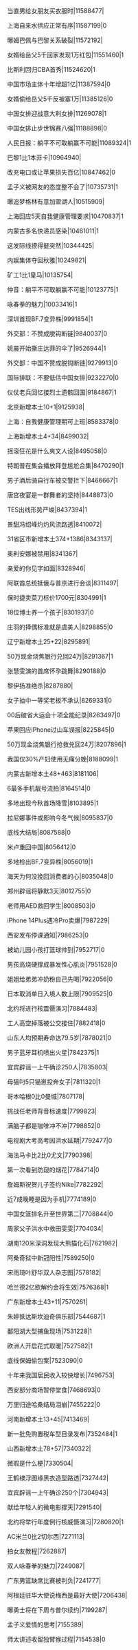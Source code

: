 当直男给女朋友买衣服时|11588477|

上海自来水供应正常有序|11587199|0

曝姆巴佩与巴黎关系破裂|11572192|

女婿给岳父5千回家发现1万红包|11551460|1

比斯利回归CBA首秀|11524620|1

中国市场主体十年增超1亿|11387594|0

女婿偷给岳父5千反被塞1万|11385126|0

中国女排迎战意大利女排|11269078|1

中国女排止步世锦赛八强|11188898|0

人民日报：躺平不可取躺赢不可能|11089324|1

巴黎1比1本菲卡|10964940|

改充电口或让苹果损失百亿|10847462|0

孟子义被网友的态度整不会了|10735731|1

曝追梦格林有意加盟湖人|10515909|

上海回应5天自我健康管理要求|10470837|1

内蒙古多名快递员感染|10461011|1

这发际线撩得挺突然|10344425|

内娱集体夺回秋雅|10249821|

矿工1比1皇马|10135754|

仲音：躺平不可取躺赢不可能|10123775|1

咏春拳的魅力|10033416|1

深圳首现BF.7变异株|9991854|1

外交部：不赞成脱钩断链|9840037|0

姚晨开始撕庄达菲的伞了|9526944|1

外交部：中国不赞成脱钩断链|9279913|0

国际排联：不要低估中国女排|9232270|0

仪仗老兵回忆接烈士遗骸回国|9184867|1

北京新增本土10+1|9125938|

上海：自我健康管理期可上班|8583378|0

上海新增本土4+34|8499032|

摇滚狂花是什么爽文人设|8495058|0

特朗普在集会播放拜登尴尬合集|8470290|1

男子酒后骑自行车被交警拦下|8466667|1

唐宫夜宴是一群舞者的坚持|8448873|0

TES出线形势严峻|8437394|1

景甜冯绍峰灼灼风流路透|8410072|

31省区市新增本土374+1386|8343137|

奥利安娜被禁用|8341367|

亲爱的你见字如面|8328946|

阿联酋总统抵俄与普京进行会谈|8311497|

保时捷卖菜刀标价1700元|8304991|1

18位博士养一个孩子|8301937|0

庄羽的择偶标准就是虞美人|8298855|0

辽宁新增本土25+22|8295891|

50万现金烧焦银行兑回24万|8291367|1

张慧雯演的首席怀孕跳舞|8290188|0

黎伊扬准绝杀|8287880|

女子抽中一等奖老板不承认|8269331|0

00后破省大运会十项全能纪录|8263497|0

苹果回应iPhone过山车误报|8225845|0

50万现金烧焦银行抢救兑回24万|8207896|1

我国仅30%产妇使用无痛分娩|8188099|1

内蒙古新增本土48+463|8181106|

6最多手机靓号流拍|8164514|0

多地出现今秋首场降雪|8103895|1

拉尼娜事件或影响今冬气候|8095837|0

底线大结局|8087588|0

米卢重回中国|8056412|0

多地检出BF.7变异株|8056019|1

海天为何没挽回消费者的心|8035048|0

郑州辟谣将静默3天|8012755|0

老师用AED救回学生|8008503|0

iPhone 14Plus遇冷Pro卖爆|7987229|

西安发布停课通知|7986253|0

被幼儿园小孩打篮球帅到|7952717|0

男孩高烧硬撑成暴发性心肌炎|7951528|0

姐姐给弟弟冲奶粉自己先喝|7922056|0

日本取消单日入境人数上限|7909525|0

北约将进行核震慑演习|7884483|

工人高空掉落被公交接住|7882418|0

山东人均预期寿命达79.5岁|7878021|0

男子蓝牙耳机喷出火星|7842375|1

宜宾辟谣一上午确诊250人|7835803|

母猫叼5只猫崽投奔女子|7811320|1

哥本哈根0比0曼城|7807178|

挑战任老师背音标速度|7799823|

满脑子都是咖啡冲不冲|7798852|0

电视剧大考高考因洪水延期|7792477|0

海法马卡比2比0尤文|7790398|

第一次看到防窥的烟花|7784714|0

詹姆斯祝贺儿子签约Nike|7782292|

近7成晚睡是因为手机|7774189|0

中国女篮排名升至世界第二|7708844|0

周家父子洪水中救田雯雯|7704034|

湖南120米深洞发现大熊猫化石|7621982|

阿桑奇狱中新冠阳性|7589250|0

宋雨琦叶舒华双人杂志图|7578182|

哈兰德2亿欧解约金将生效|7576368|1

广东新增本土43+11|7570261|

朱婷抵达斯坎迪奇俱乐部|7544687|1

鄱阳湖大型捕鱼现场|7531228|1

欧洲人开启花式取暖|7527582|1

底线保姆偷包案|7523090|0

十年来我国居民收入较快增长|7496753|

西安部分商场暂停堂食|7468693|0

万里归途哈桑结局泪崩|7455222|0

河南新增本土13+45|7413469|

新一批免购置税车型目录发布|7352484|1

山西新增本土78+57|7340322|

微瑕是什么梗|7330504|

王鹤棣浮图缘黑衣造型路透|7327442|

宜宾辟谣一上午确诊250个|7304943|

献给年轻人的微电影撑天|7291540|

北约将举行年度例行核威慑演习|7280820|1

AC米兰0比2切尔西|7271113|

拍女友教程|7262887|

双人咏春拳的魅力|7249087|

广东男篮缺席比赛被判负|7241777|

阿根廷驻华大使说梅西是最好大使|7206438|

曝勇士将在下周与普尔续约|7199287|

孟子义爱情的思考|7155389|

师太讲述收留独臂猴过程|7154538|0

